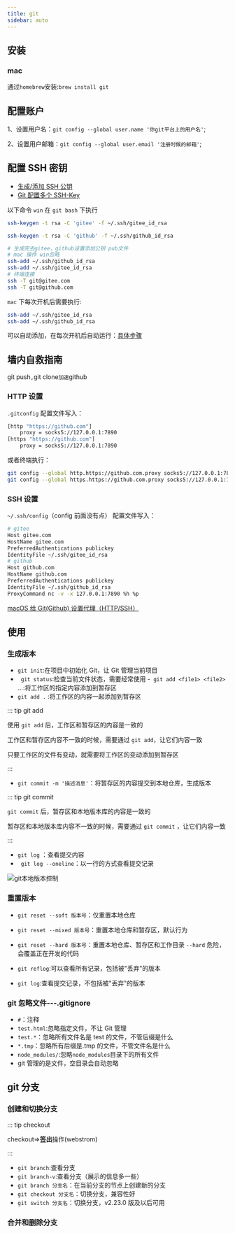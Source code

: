 ```yaml
---
title: git
sidebar: auto
---
```


## 安装

### mac

通过`homebrew`安装:`brew install git`

## 配置账户

1、设置用户名：`git config --global user.name '你git平台上的用户名'`;

2、设置用户邮箱：`git config --global user.email '注册时候的邮箱'`;

## 配置 SSH 密钥

- [生成/添加 SSH 公钥](https://gitee.com/help/articles/4181)
- [Git 配置多个 SSH-Key](https://gitee.com/help/articles/4229)

以下命令 `win` 在 `git bash` 下执行

```bash
ssh-keygen -t rsa -C 'gitee' -f ~/.ssh/gitee_id_rsa

ssh-keygen -t rsa -C 'github' -f ~/.ssh/github_id_rsa

# 生成完去gitee，github设置添加公钥 pub文件
# mac 操作 win忽略
ssh-add ~/.ssh/github_id_rsa
ssh-add ~/.ssh/gitee_id_rsa
# 终端连接
ssh -T git@gitee.com
ssh -T git@github.com
```

`mac` 下每次开机后需要执行:

```bash
ssh-add ~/.ssh/gitee_id_rsa
ssh-add ~/.ssh/github_id_rsa
```

可以自动添加，在每次开机后自动运行：[具体步骤](https://www.jianshu.com/p/ada03bd51ed5)

## 墙内自救指南

git push`,`git clone`加速`github

### HTTP 设置

`.gitconfig` 配置文件写入：

```bash
[http "https://github.com"]
	proxy = socks5://127.0.0.1:7890
[https "https://github.com"]
	proxy = socks5://127.0.0.1:7890
```

或者终端执行：

```bash
git config --global http.https://github.com.proxy socks5://127.0.0.1:7890
git config --global https.https://github.com.proxy socks5://127.0.0.1:7890
```

### SSH 设置

`~/.ssh/config`（config 前面没有点） 配置文件写入：

```bash
# gitee
Host gitee.com
HostName gitee.com
PreferredAuthentications publickey
IdentityFile ~/.ssh/gitee_id_rsa
# github
Host github.com
HostName github.com
PreferredAuthentications publickey
IdentityFile ~/.ssh/github_id_rsa
ProxyCommand nc -v -x 127.0.0.1:7890 %h %p
```

[macOS 给 Git(Github) 设置代理（HTTP/SSH）](https://gist.github.com/chuyik/02d0d37a49edc162546441092efae6a1)

## 使用

### 生成版本

- `git init`:在项目中初始化 Git，让 Git 管理当前项目
- ` git status`:检查当前文件状态，需要经常使用 -` git add <file1> <file2>` ...:将工作区的指定内容添加到暂存区
- `git add .` :将工作区的内容一起添加到暂存区

::: tip git add

使用 `git add` 后，工作区和暂存区的内容是一致的

工作区和暂存区内容不一致的时候，需要通过 `git add`，让它们内容一致

只要工作区的文件有变动，就需要将工作区的变动添加到暂存区

:::

- `git commit -m '描述消息'`：将暂存区的内容提交到本地仓库，生成版本

::: tip git commit

`git commit` 后，暂存区和本地版本库的内容是一致的

暂存区和本地版本库内容不一致的时候，需要通过 `git commit` ，让它们内容一致

:::

- `git log` ：查看提交内容
- ` git log --oneline`：以一行的方式查看提交记录

![git本地版本控制](https://zfh-nanjing-bucket.oss-cn-nanjing.aliyuncs.com/blog-images/git%E6%9C%AC%E5%9C%B0%E7%89%88%E6%9C%AC%E6%8E%A7%E5%88%B6.png)

### 重置版本

- `git reset --soft 版本号`：仅重置本地仓库
- `git reset --mixed 版本号`：重置本地仓库和暂存区，默认行为
- `git reset --hard 版本号`：重置本地仓库、暂存区和工作目录
  `--hard` 危险，会覆盖正在开发的代码

- `git reflog`:可以查看所有记录，包括被"丢弃"的版本
- `git log`:查看提交记录，不包括被"丢弃"的版本

### git 忽略文件---.gitignore

- `#`：注释
- `test.html`:忽略指定文件，不让 Git 管理
- `test.*`：忽略所有文件名是 test 的文件，不管后缀是什么
- `*.tmp`：忽略所有后缀是.tmp 的文件，不管文件名是什么
- `node_modules/`:忽略`node_modules`目录下的所有文件
- git 管理的是文件，空目录会自动忽略

## git 分支

### 创建和切换分支

::: tip checkout

checkout=>**签出**操作(webstrom)

:::

- `git branch`:查看分支
- `git branch-v`:查看分支（展示的信息多一些）
- `git branch 分支名`：在当前分支的节点上创建新的分支
- `git checkout 分支名`：切换分支，兼容性好
- `git switch 分支名`：切换分支，v2.23.0 版及以后可用

### 合并和删除分支
